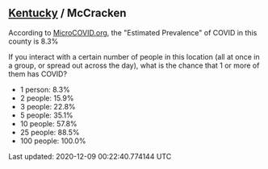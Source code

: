 
## [Kentucky](/united-states/kentucky) / McCracken

According to [MicroCOVID.org](http://microcovid.org),
the "Estimated Prevalence" of COVID in this county is 8.3%

If you interact with a certain number of people in this location
(all at once in a group, or spread out across the day), what is the chance that
1 or more of them has COVID?

- 1 person: 8.3%
- 2 people: 15.9%
- 3 people: 22.8%
- 5 people: 35.1%
- 10 people: 57.8%
- 25 people: 88.5%
- 100 people: 100.0%

Last updated: 2020-12-09 00:22:40.774144 UTC
